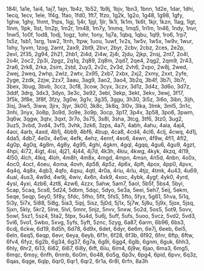 184l, 1a1e, 1ai4, 1aj7, 1ajn, 1b4z, 1b52, 1b9j, 1bjv, 1bn3, 1bnn, 1d2e, 1dar, 1dhi, 1ecq, 1ecv, 1ele, 1f4g, 1fao, 1fd0, 1ft7, 1fzo, 1g2k, 1g2o, 1g48, 1g98, 1gfy, 1ghw, 1ghy, 1hmt, 1hps, 1igj, 1j4r, 1jgl, 1jlr, 1k1i, 1k1m, 1k6t, 1kjr, 1kzn, 1lag, 1lgt, 1lnm, 1lpk, 1lst, 1m2p, 1m2r, 1m48, 1m7y, 1mmq, 1mq5, 1n1m, 1n46, 1ndy, 1nvr, 1nw5, 1o0f, 1od8, 1odj, 1ogz, 1ohr, 1ony, 1q7a, 1qbq, 1qbu, 1ql9, 1ro6, 1rp7, 1s5z, 1sb1, 1srg, 1sw2, 1tnh, 1tpw, 1uou, 1uwf, 1v2s, 1w5v, 1w5x, 1w9v, 1wur, 1xhy, 1yvm, 1zog, 2amt, 2ax9, 2bt9, 2bvr, 2byr, 2cbv, 2cbz, 2ces, 2e2p, 2evl, 2f35, 2g94, 2h21, 2hb1, 2i4d, 2i4w, 2j4i, 2jdu, 2jkp, 2nsj, 2nt7, 2o4l, 2o4r, 2oc2, 2p3i, 2pgz, 2q1q, 2q89, 2q8m, 2qd7, 2qe4, 2qg2, 2qm9, 2r43, 2ra6, 2rk8, 2rka, 2sim, 2std, 2uy3, 2v2c, 2v3d, 2vh6, 2vpo, 2w8j, 2wed, 2wej, 2weq, 2whp, 2wlz, 2wtv, 2x95, 2xb7, 2xbx, 2xj2, 2xmy, 2xxt, 2yfe, 2yge, 2zdk, 2zjw, 2zx7, 3aau, 3ag9, 3ao2, 3ao4, 3b2q, 3b4f, 3b7i, 3b7r, 3bex, 3bug, 3bvb, 3ccz, 3cf8, 3cow, 3cyx, 3czv, 3d1z, 3d4z, 3d6o, 3d7z, 3ddf, 3drg, 3dx3, 3dyo, 3e3c, 3e92, 3ebl, 3ekp, 3ekt, 3ekv, 3ewj, 3f17, 3f5k, 3f8e, 3f8f, 3fzy, 3g0w, 3g1v, 3g35, 3ggu, 3h30, 3i5z, 3i6o, 3ibn, 3ijh, 3isj, 3iw5, 3iww, 3jrx, 3jyr, 3k00, 3k8c, 3k8q, 3l0v, 3lka, 3lmk, 3ml5, 3n1c, 3nhi, 3nyx, 3o8p, 3o9d, 3o9e, 3o9p, 3ocp, 3p17, 3p4v, 3p58, 3po6, 3pwm, 3q6w, 3qgw, 3qtv, 3qxt, 3r7o, 3s75, 3s8l, 3sha, 3tcg, 3tf6, 3tz0, 3ug2, 3uz5, 3vbd, 3vd4, 3vf5, 3vhk, 3zk6, 3zps, 4a7i, 4abh, 4ahu, 4aia, 4aj4, 4aoi, 4arb, 4axd, 4b1j, 4bb9, 4bf6, 4bup, 4ca8, 4cd4, 4cl6, 4clj, 4cwq, 4d1j, 4da5, 4db7, 4e0x, 4e5w, 4efk, 4ehz, 4emf, 4eo6, 4ewn, 4f9w, 4fl1, 4fl2, 4g0p, 4g0q, 4g8m, 4g8y, 4g95, 4ghi, 4gkm, 4gql, 4gqq, 4gu6, 4gu9, 4gzt, 4hpi, 4i72, 4igt, 4isi, 4j21, 4j44, 4j7d, 4k3h, 4kiu, 4kwg, 4kyk, 4kzq, 4l19, 4l50, 4lch, 4lkq, 4loh, 4m8h, 4m8x, 4mgd, 4mpn, 4msn, 4n5d, 4nbn, 4o0x, 4oc0, 4oct, 4oeu, 4oma, 4ovh, 4p58, 4p5z, 4p6x, 4pft, 4pox, 4pp0, 4pvx, 4q4q, 4q8x, 4qb3, 4qfo, 4qsu, 4qtl, 4r0a, 4riu, 4rlu, 4tjz, 4tmk, 4u43, 4u69, 4ual, 4us3, 4w9d, 4w9j, 4wiv, 4x6n, 4xk9, 4xoc, 4ybk, 4ygf, 4yk0, 4yrd, 4ysl, 4yxi, 4zb6, 4zt8, 4zw6, 4zzx, 5ahw, 5am7, 5aol, 5b5f, 5bs4, 5byi, 5cap, 5caq, 5cs6, 5d24, 5dbm, 5dqc, 5dyo, 5e3a, 5eei, 5eh7, 5eij, 5ekm, 5eqe, 5eqp, 5ey0, 5f8y, 5fdc, 5fho, 5flt, 5fs5, 5fto, 5fyx, 5g61, 5hva, 5i1q, 5i3y, 5i7x, 5i88, 5i8g, 5ia3, 5ipj, 5isz, 5j0d, 5j1x, 5j7w, 5j8u, 5j9x, 5jox, 5jsq, 5jxn, 5kly, 5kr2, 5lne, 5lvl, 5mnr, 5njz, 5nvv, 5nxw, 5o2d, 5os5, 5ot9, 5ovv, 5owl, 5sz1, 5sz4, 5ta2, 5tpx, 5u4d, 5u6j, 5uff, 5ufs, 5uoo, 5vcz, 5vd2, 5vd3, 5vi6, 5vo1, 5wbo, 5xvg, 5yfs, 5yft, 5znc, 5zyg, 6a87, 6arm, 6b96, 6bs3, 6cdj, 6ckw, 6d19, 6d5h, 6d78, 6d9x, 6det, 6dyr, 6e6m, 6e7j, 6eeb, 6ei5, 6eln, 6eq5, 6eqp, 6evr, 6eya, 6eyb, 6f1n, 6f28, 6f3b, 6f92, 6fnr, 6ftp, 6ftw, 6fv4, 6fyz, 6g2b, 6g34, 6g37, 6g7a, 6g9i, 6gg4, 6glb, 6gnm, 6guk, 6hh3, 6hly, 6hr2, 6i13, 6i62, 6i67, 6i8y, 6ift, 6iiu, 6im4, 6j9w, 6jao, 6ma3, 6mg5, 6mqc, 6msy, 6nfh, 6nmb, 6o0m, 6o48, 6o5g, 6p3v, 6pg4, 6pid, 6pvv, 6q3z, 6qas, 6qge, 6qlp, 6qr0, 6qr1, 6qr2, 6r1a, 6r8l, 6rfn, 8a3h

